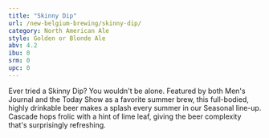 ```yaml
---
title: "Skinny Dip"
url: /new-belgium-brewing/skinny-dip/
category: North American Ale
style: Golden or Blonde Ale
abv: 4.2
ibu: 0
srm: 0
upc: 0
---
```

Ever tried a Skinny Dip? You wouldn't be alone. Featured by both Men's Journal and the Today Show as a favorite summer brew, this full-bodied, highly drinkable beer makes a splash every summer in our Seasonal line-up. Cascade hops frolic with a hint of lime leaf, giving the beer complexity that's surprisingly refreshing.
